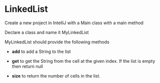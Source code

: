 # LinkedList

Create a new project in IntelliJ with a Main class with a main method

Declare a class and name it MyLinkedList

MyLinkedList should provide the following methods

- **add** to add a String to the list

- **get** to get the String from the cell at the given index. If the list is empty then return null

- **size** to return the number of cells in the list.
